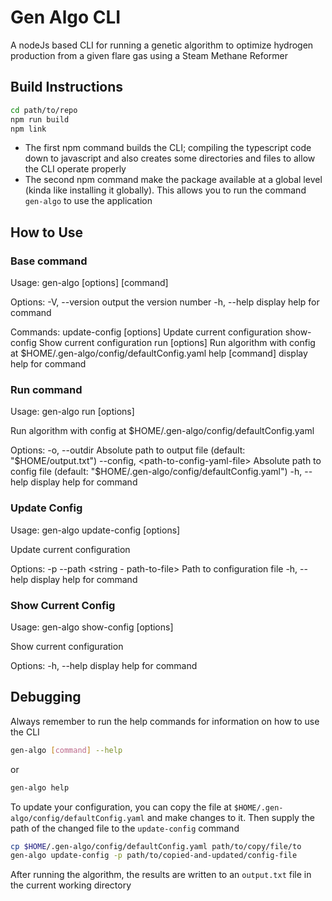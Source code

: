 # Gen Algo CLI

A nodeJs based CLI for running a genetic algorithm to optimize hydrogen production from a given flare gas using a Steam Methane Reformer

## Build Instructions
```bash
cd path/to/repo
npm run build
npm link
```
- The first npm command builds the CLI; compiling the typescript code down to javascript and also creates some directories and files to allow the CLI operate properly
- The second npm command make the package available at a global level (kinda like installing it globally). This allows you to run the command `gen-algo` to use the application

## How to Use
### Base command
Usage: gen-algo [options] [command]

Options:
  -V, --version            output the version number
  -h, --help               display help for command

Commands:
  update-config [options]  Update current configuration
  show-config              Show current configuration
  run [options]            Run algorithm with config at $HOME/.gen-algo/config/defaultConfig.yaml
  help [command]           display help for command

### Run command
Usage: gen-algo run [options]

Run algorithm with config at $HOME/.gen-algo/config/defaultConfig.yaml

Options:
  -o, --outdir <path-to-output-file>    Absolute path to output file (default: "$HOME/output.txt")
  --config, <path-to-config-yaml-file>  Absolute path to config file (default: "$HOME/.gen-algo/config/defaultConfig.yaml")
  -h, --help                            display help for command

### Update Config
Usage: gen-algo update-config [options]

Update current configuration

Options:
  -p --path <string - path-to-file>  Path to configuration file
  -h, --help                         display help for command

### Show Current Config
Usage: gen-algo show-config [options]

Show current configuration

Options:
  -h, --help  display help for command

## Debugging
Always remember to run the help commands for information on how to use the CLI
```bash
gen-algo [command] --help
```
or
```bash
gen-algo help
```

To update your configuration, you can copy the file at `$HOME/.gen-algo/config/defaultConfig.yaml` and make changes to it. Then supply the path of the changed file to the `update-config` command
```bash
cp $HOME/.gen-algo/config/defaultConfig.yaml path/to/copy/file/to
gen-algo update-config -p path/to/copied-and-updated/config-file
```

After running the algorithm, the results are written to an `output.txt` file in the current working directory